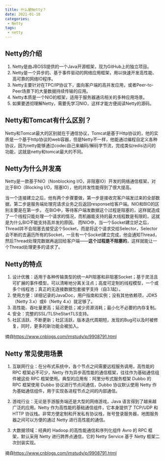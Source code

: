 ```yaml
---
title: 什么是Netty？
date: 2021-01-18
categories:
 - Netty
tags:
 - netty
---
```


## Netty的介绍

1. Netty是由JBOSS提供的一个Java开源框架，现为GitHub上的独立项目。
2. Netty是一个异步的、基于事件驱动的网络应用框架，用以快速开发高性能、高可靠的网络IO程序。
3. Netty主要针对在TPC/IP协议下，面向客户端的高并发应用，或者Peer-to-Peer场景下的大量数据持续传输的应用。
4. Netty本质是一个NIO的框架，适用于服务器通讯相关的多种应用场景。
5. 如果要透彻理解Netty，需要先学习NIO，这样才能方便阅读Netty的源码。

## Netty和Tomcat有什么区别？

Netty和Tomcat最大的区别就在于通信协议，Tomcat是基于Http协议的，他的实质是一个基于http协议的web容器，但是Netty不一样，他能通过编程自定义各种协议，因为netty能够通过codec自己来编码/解码字节流，完成类似redis访问的功能，这就是netty和tomcat最大的不同。



## Netty为什么并发高

Netty是一款基于NIO（Nonblocking I/O，非阻塞IO）开发的网络通信框架，对比于BIO（Blocking I/O，阻塞IO），他的并发性能得到了很大提高。

当一个连接建立之后，他有两个步骤要做，第一步是接收完客户端发过来的全部数据，第二步是服务端处理完请求业务之后返回response给客户端。NIO和BIO的区别主要是在第一步。
 在BIO中，等待客户端发数据这个过程是阻塞的，这样就造成了一个线程只能处理一个请求的情况，而机器能支持的最大线程数是有限的，这就是为什么BIO不能支持高并发的原因。
 而NIO中，当一个Socket建立好之后，Thread并不会阻塞去接受这个Socket，而是将这个请求交给Selector，Selector会不断的去遍历所有的Socket，一旦有一个Socket建立完成，他会通知Thread，然后Thread处理完数据再返回给客户端——**这个过程是不阻塞的**，这样就能让一个Thread处理更多的请求了。



## Netty的特点

1. 设计优雅：适用于各种传输类型的统一API阻塞和非阻塞Socket；基于灵活且可扩展的事件模型，可以清晰地分离关注点；高度可定制的线程模型，一个或多个线程池；真正的无连接数据包套接字支持（自3.1起）。
2. 使用方便：详细记录的JavaDoc，用户指南和实例；没有其他依赖项，JDK5（Netty 3.x）或6（Netty 4.x）就足够了。
3. 高性能、吞吐量更高；延迟更低；减少资源消耗；最小化不必要的内存复制。
4. 安全：完整的SSL/TLSheStartTLS支持。
5. 社区活跃、不断更新；社区活跃，版本迭代周期短，发现的Bug可以及时被修复，同时，更多的新功能会被加入。

摘自<https://www.cnblogs.com/imstudy/p/9908791.html>

## Netty 常见使用场景
1. 互联网行业：在分布式系统中，各个节点之间需要远程服务调用，高性能的 RPC 框架必不可少，Netty 作为异步高性能的通信框架，往往作为基础通信组件被这些 RPC 框架使用。典型的应用有：阿里分布式服务框架 Dubbo 的 RPC 框架使用 Dubbo 协议进行节点间通信，Dubbo 协议默认使用 Netty 作为基础通信组件，用于实现各进程节点之间的内部通信。

2. 游戏行业：无论是手游服务端还是大型的网络游戏，Java 语言得到了越来越广泛的应用。Netty 作为高性能的基础通信组件，它本身提供了 TCP/UDP 和 HTTP 协议栈。非常方便定制和开发私有协议栈，账号登录服务器，地图服务器之间可以方便的通过 Netty 进行高性能的通信。

3. 大数据领域：经典的 Hadoop 的高性能通信和序列化组件 Avro 的 RPC 框架，默认采用 Netty 进行跨界点通信，它的 Netty Service 基于 Netty 框架二次封装实现。

摘自<https://www.cnblogs.com/imstudy/p/9908791.html>

